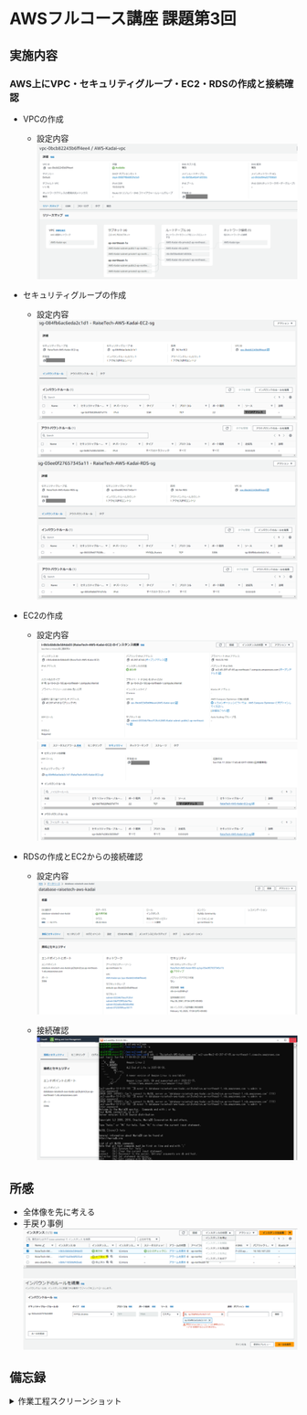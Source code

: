 # AWSフルコース講座 課題第3回

## 実施内容

### AWS上にVPC・セキュリティグループ・EC2・RDSの作成と接続確認

- VPCの作成
  - 設定内容
    ![図1](images_lec4/1VPC-Properties.PNG)


- セキュリティグループの作成
  - 設定内容
    ![図2](images_lec4/2SG-EC2-Inbound.PNG)
    ![図3](images_lec4/3SG-EC2-Outbound.PNG)
    ![図4](images_lec4/4SG-RDS-Inbound.PNG)
    ![図5](images_lec4/5SG-RDS-Outbound.PNG)


- EC2の作成
  - 設定内容
    ![図6](images_lec4/6EC2-properties1.PNG)
    ![図7](images_lec4/7EC2-properties2.PNG)


- RDSの作成とEC2からの接続確認
  - 設定内容
    ![図8](images_lec4/8RDS-Properties1.PNG)


  - 接続確認
    ![図9](images_lec4/9RDS-MySQL-Access.PNG)


## 所感

- 全体像を先に考える
- 手戻り事例
    ![図E1](images_lec4/E1_TerminateEC2.PNG)
    ![図E3](images_lec4/E2_SG-RuleChangeError.PNG)


## 備忘録

<details>
<summary>作業工程スクリーンショット</summary>

- EC2作成
  ![図A1](images_lec4/A1_EC2Name-AMI.PNG)
  ![図A2](images_lec4/A2_EC2-Keypair1.PNG)
  ![図A3](images_lec4/A3_EC2-Key-NetworkSettings.PNG)


- Ubuntu
  - unzip
    ![図A4](images_lec4/A4_install unzip.PNG)
    ![図A5](images_lec4/A5_install unzip2.PNG)
    
    
  - AWS CLI
    ![図A6](images_lec4/A6_AWSCLI2-1.PNG)
    ![図A7](images_lec4/A7_AWSCLI2-2.PNG)
    
    
- EC2接続
  ![図A8](images_lec4/A8_EC2-chmod400.PNG)
  ![図A9](images_lec4/A9_EC2-SSH-Access.PNG)


- MySQLインストール
  ![図A10](images_lec4/A10_InstallMySQL.PNG)


 - RDS作成
  ![図A11](images_lec4/A11_RDS-Instance-AutoScalingDisable.PNG)
  ![図A12](images_lec4/A12_RDS-Connection1.PNG)
  ![図A13](images_lec4/A13_RDS-raisetech-AWS-Kadai.PNG)
  ![図A14](images_lec4/A14_RDS-Connection2.PNG)


</details>
